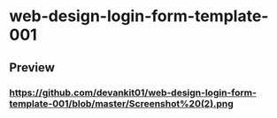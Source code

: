# web-design-login-form-template-001

## Preview

### https://github.com/devankit01/web-design-login-form-template-001/blob/master/Screenshot%20(2).png
